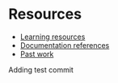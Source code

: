 # Resources

- [Learning resources](learning-resources.md)
- [Documentation references](doc-references__.md)
- [Past work](past-work.md)

Adding test commit
